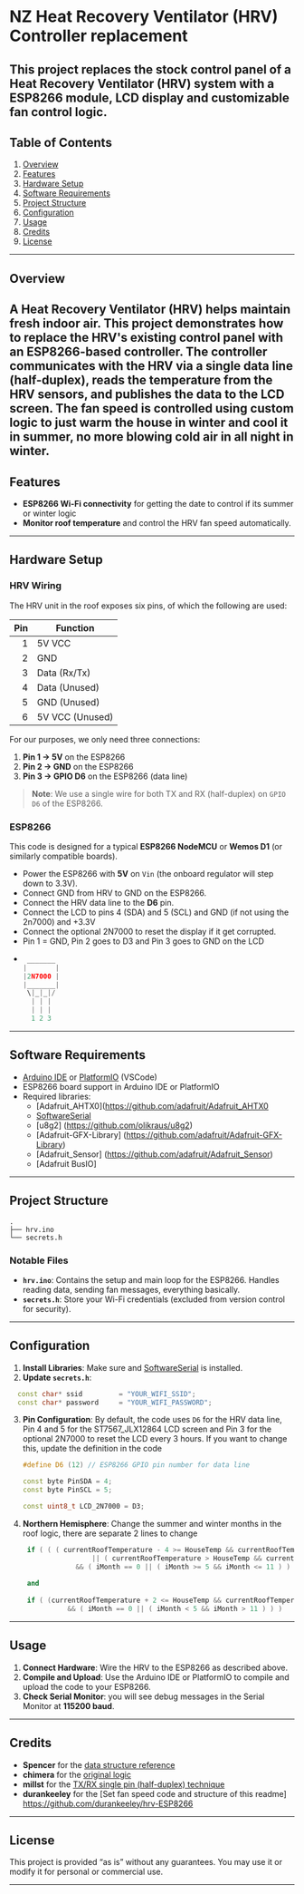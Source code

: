 # NZ Heat Recovery Ventilator (HRV) Controller replacement

This project replaces the stock control panel of a Heat Recovery Ventilator (HRV) system with a ESP8266 module, LCD display and customizable fan control logic.
---

## Table of Contents

1. [Overview](#overview)
2. [Features](#features)
3. [Hardware Setup](#hardware-setup)
4. [Software Requirements](#software-requirements)
5. [Project Structure](#project-structure)
6. [Configuration](#configuration)
7. [Usage](#usage)
8. [Credits](#credits)
9. [License](#license)

---

## Overview

A Heat Recovery Ventilator (HRV) helps maintain fresh indoor air. 
This project demonstrates how to replace the HRV's existing control panel with an ESP8266-based controller. 
The controller communicates with the HRV via a single data line (half-duplex), reads the temperature from the HRV sensors, and publishes the data to the LCD screen. 
The fan speed is controlled using custom logic to just warm the house in winter and cool it in summer, no more blowing cold air in all night in winter.
---

## Features

- **ESP8266 Wi-Fi connectivity** for getting the date to control if its summer or winter logic  
- **Monitor roof temperature** and control the HRV fan speed automatically.  
  
 

---

## Hardware Setup

### HRV Wiring

The HRV unit in the roof exposes six pins, of which the following are used:

| Pin | Function        |
|----:|-----------------|
|  1  | 5V VCC          |
|  2  | GND             |
|  3  | Data (Rx/Tx)    |
|  4  | Data (Unused)   |
|  5  | GND (Unused)    |
|  6  | 5V VCC (Unused) |

For our purposes, we only need three connections:

1. **Pin 1 → 5V** on the ESP8266  
2. **Pin 2 → GND** on the ESP8266  
3. **Pin 3 → GPIO D6** on the ESP8266 (data line)

> **Note**: We use a single wire for both TX and RX (half-duplex) on `GPIO D6` of the ESP8266.

### ESP8266

This code is designed for a typical **ESP8266 NodeMCU** or **Wemos D1** (or similarly compatible boards).

- Power the ESP8266 with **5V** on `Vin` (the onboard regulator will step down to 3.3V).
- Connect GND from HRV to GND on the ESP8266.
- Connect the HRV data line to the **D6** pin. 
- Connect the LCD to pins 4 (SDA) and 5 (SCL) and GND (if not using the 2n7000) and +3.3V
- Connect the optional 2N7000 to reset the display if it get corrupted.
-   Pin 1 = GND, Pin 2 goes to D3 and Pin 3 goes to GND on the LCD
-   ```cpp   
     _______
    |       |  
    |2N7000 |
    |_______|
     \|_|_|/
      | | |
      | | | 
      1 2 3
    ```
---

## Software Requirements

- [Arduino IDE](https://www.arduino.cc/en/software) or [PlatformIO](https://platformio.org/) (VSCode)  
- ESP8266 board support in Arduino IDE or PlatformIO  
- Required libraries:
  - [Adafruit_AHTX0](https://github.com/adafruit/Adafruit_AHTX0
  - [SoftwareSerial](https://www.arduino.cc/en/Reference/softwareSerial)  
  - [u8g2] (https://github.com/olikraus/u8g2) 
  - [Adafruit-GFX-Library] (https://github.com/adafruit/Adafruit-GFX-Library) 
  - [Adafruit_Sensor] (https://github.com/adafruit/Adafruit_Sensor)
  - [Adafruit BusIO] 

---

## Project Structure

```
.
├── hrv.ino             
└── secrets.h           
```

### Notable Files

- **`hrv.ino`**: Contains the setup and main loop for the ESP8266. Handles reading data, sending fan messages, everything basically.  
- **`secrets.h`**: Store your Wi-Fi credentials (excluded from version control for security).  

---

## Configuration

1. **Install Libraries**: Make sure and [SoftwareSerial](https://www.arduino.cc/en/Reference/softwareSerial) is installed.  
2. **Update `secrets.h`**:
 ```cpp   
   const char* ssid         = "YOUR_WIFI_SSID";
   const char* password     = "YOUR_WIFI_PASSWORD";
   ```
3. **Pin Configuration**: By default, the code uses `D6` for the HRV data line, Pin 4 and 5 for the ST7567_JLX12864 LCD screen and Pin 3 for the optional 2N7000 to reset the LCD every 3 hours. If you want to change this, update the definition in the code
   ```cpp
   #define D6 (12) // ESP8266 GPIO pin number for data line  
   
   const byte PinSDA = 4;
   const byte PinSCL = 5; 
   
   const uint8_t LCD_2N7000 = D3;
   ```
4. **Northern Hemisphere**: Change the summer and winter months in the roof logic, there are separate 2 lines to change
   ```cpp  
    if ( ( ( currentRoofTemperature - 4 >= HouseTemp && currentRoofTemperature >= 18 ) 
                    || ( currentRoofTemperature > HouseTemp && currentRoofTemperature > 21 ) ) 
                && ( iMonth == 0 || ( iMonth >= 5 && iMonth <= 11 ) ) ) 
                
    and
    
    if ( (currentRoofTemperature + 2 <= HouseTemp && currentRoofTemperature >= 12 )
              && ( iMonth == 0 || ( iMonth < 5 && iMonth > 11 ) ) )
   ```
   
---

## Usage

1. **Connect Hardware**: Wire the HRV to the ESP8266 as described above.  
2. **Compile and Upload**: Use the Arduino IDE or PlatformIO to compile and upload the code to your ESP8266.  
3. **Check Serial Monitor**:  you will see debug messages in the Serial Monitor at **115200 baud**.  


---

## Credits

- **Spencer** for the [data structure reference](http://www.hexperiments.com/?page_id=47)  
- **chimera** for the [original logic](https://www.geekzone.co.nz/forums.asp?forumid=141&topicid=195424)  
- **millst** for the [TX/RX single pin (half-duplex) technique](https://www.geekzone.co.nz/forums.asp?forumid=141&topicid=195424&page_no=2#2982537)  
- **durankeeley** for the [Set fan speed code and structure of this readme] https://github.com/durankeeley/hrv-ESP8266  
---

## License

This project is provided “as is” without any guarantees. You may use it or modify it for personal or commercial use.

---
 

